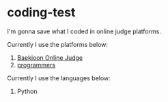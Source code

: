 # coding-test

I'm gonna save what I coded in online judge platforms.

Currently I use the platforms below:

1. [Baekjoon Online Judge](https://www.acmicpc.net/)
2. [programmers](https://programmers.co.kr/)

Currently I use the languages below:

1. Python
